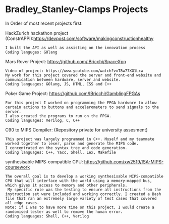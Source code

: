# Bradley_Stanley-Clamps Projects

In Order of most recent projects first: 

HackZurich hackathon project (ConstrAPPI):https://devpost.com/software/makingconstructionhealthy

    I built the API as well as assisting on the innovation process
    Coding languges: GOlang

Mars Rover Project: https://github.com/IBricchi/SpaceXpp

    Video of project: https://www.youtube.com/watch?v=T8w77XG1Lxw
    My work for this project covered the server and front-end website and communication between hardware, server and website.
    Coding languages: GOlang, JS, HTML, CSS and C++

Poker Game Project: https://github.com/IBricchi/GamblingFPGAs

    For this project I worked on programming the FPGA hardware to allow certain actions to buttons and accelerometers to send signals to the server. 
    I also created the programs to run on the FPGA.
    Coding languages: Verilog, C, C++
    
C90 to MIPS Compiler: (Repository private for university assesment)

    This project was largely programmed in C++. Myself and my teammate worked together to lexer, parse and generate the MIPS code. 
    I concentrated on the syntax tree and code generation.
    Coding languages: C++, Yacc, Shell, Lex, Makefile
    
synthesisable MIPS-compatible CPU: https://github.com/xw2519/ISA-MIPS-coursework

    The overall goal is to develop a working synthesisable MIPS-compatible CPU that will interface with the world using a memory-mapped bus, which gives it access to memory and other peripherals.
     My specific role was the testing to ensure all instructions from the instruction set were included and working correctly. I created a Bash file that ran an extremely large variety of test cases that covered all edge cases. 
    Note: if I was to have more time on this project, I would create a randomised tester as well to remove the human error.
    Coding languages: Shell, C++, Verilog
    
